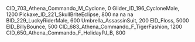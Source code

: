 CID_703_Athena_Commando_M_Cyclone, 0
Glider_ID_196_CycloneMale, 1200
Pickaxe_ID_221_SkullBriteEclipse, 800
na
na
na
BID_229_LuckyRiderMale, 600
Umbrella_AssassinSuit, 200
EID_Floss, 5000
EID_BillyBounce, 500
CID_683_Athena_Commando_F_TigerFashion, 1200
CID_650_Athena_Commando_F_HolidayPJ_B, 800
